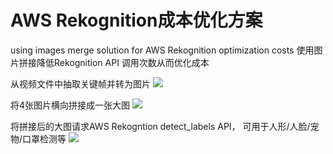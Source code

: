 # AWS Rekognition成本优化方案
using images merge solution for AWS Rekognition optimization costs
使用图片拼接降低Rekognition API 调用次数从而优化成本

从视频文件中抽取关键帧并转为图片
![](../docs/gengerate_thumbnails.png)

将4张图片横向拼接成一张大图
![](../docs/merge-images.png)

将拼接后的大图请求AWS Rekogntion detect_labels API， 可用于人形/人脸/宠物/口罩检测等
![](../docs/rek-detect-person.png)
